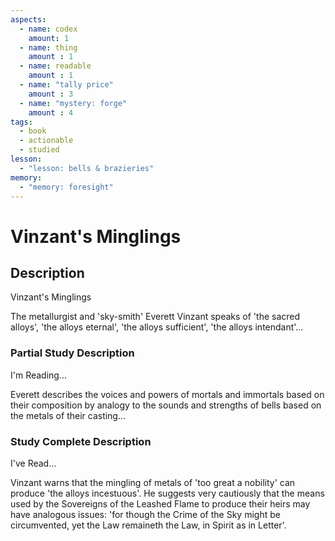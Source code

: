 ```yaml
---
aspects: 
  - name: codex
    amount: 1
  - name: thing
    amount : 1
  - name: readable
    amount : 1
  - name: "tally price"
    amount : 3
  - name: "mystery: forge"
    amount : 4
tags:
  - book
  - actionable
  - studied
lesson:
  - "lesson: bells & brazieries"
memory:
  - "memory: foresight"
---
```


# Vinzant's Minglings

## Description
Vinzant's Minglings

The metallurgist and 'sky-smith' Everett Vinzant speaks of 'the sacred alloys', 'the alloys eternal', 'the alloys sufficient', 'the alloys intendant'…
### Partial Study Description
I'm Reading...

Everett describes the voices and powers of mortals and immortals based on their composition by analogy to the sounds and strengths of bells based on the metals of their casting…
### Study Complete Description
I've Read...

Vinzant warns that the mingling of metals of 'too great a nobility' can produce 'the alloys incestuous'. He suggests very cautiously that the means used by the Sovereigns of the Leashed Flame to produce their heirs may have analogous issues: 'for though the Crime of the Sky might be circumvented, yet the Law remaineth the Law, in Spirit as in Letter'.